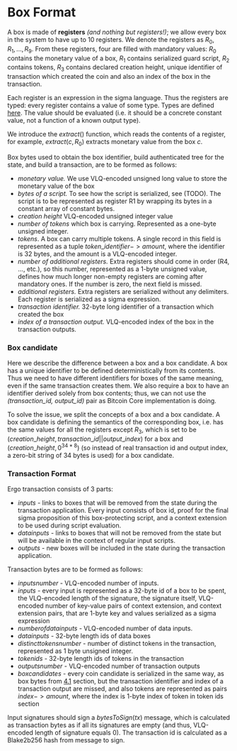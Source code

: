 
# Box Format

A box is made of **registers** *(and nothing but registers!)*; we allow every box in the system to have up to 10 registers. We denote the registers as $R_0,R_1,...,R_9$. From these registers, four are filled with mandatory values: $R_0$ contains the monetary value of a box, $R_1$ contains serialized guard script, $R_2$ contains tokens, $R_3$ contains declared creation height, unique identifier of transaction which created the coin and also an index of the box in the transaction.

Each register is an expression in the sigma language. Thus the registers are typed: every register contains a value of some type. Types are defined [here](types.md). The value should be evaluated (i.e. it should be a concrete constant value, not a function of a known output type).

We introduce the $extract({})$ function, which reads the contents of a register, for example, $extract({c, R_0})$ extracts monetary value from the box $c$.

Box bytes used to obtain the box identifier, build authenticated tree for the state, and build a transaction, are to be formed as follows:

-   *monetary value.* We use VLQ-encoded unsigned long value to store the monetary value of the box
-   *bytes of a script.* To see how the script is serialized, see (TODO). The script is to be represented as register R1 by wrapping its bytes in a constant array of constant bytes.
-   *creation height* VLQ-encoded unsigned integer value
-   *number of tokens* which box is carrying. Represented as a one-byte unsigned integer.
-   *tokens*. A box can carry multiple tokens. A single record in this field is represented as a tuple $token\_identifier -> amount$, where the identifier is 32 bytes, and the amount is a VLQ-encoded integer.
-   *number of additional registers.* Extra registers should come in order (R4, \..., etc.), so this number, represented as a 1-byte unsigned value, defines how much longer non-empty registers are coming after mandatory ones. If the number is zero, the next field is missed.
-   *additional registers.* Extra registers are serialized without any delimiters. Each register is serialized as a sigma expression.
-   *transaction identifier.* 32-byte long identifier of a transaction which created the box 
-   *index of a transaction output.* VLQ-encoded index of the box in the transaction outputs.

### Box candidate

Here we describe the difference between a box and a box candidate. A box has a unique identifier to be defined deterministically from its contents. Thus we need to have different identifiers for boxes of the same meaning, even if the same transaction creates them. We also require a box to have an identifier derived solely from box contents; thus, we can not use the *(transaction\_id, output\_id)* pair as Bitcoin Core implementation is doing.

To solve the issue, we split the concepts of a box and a box candidate. A box candidate is defining the semantics of the corresponding box, i.e. has the same values for all the registers except $R_3$, which is set to be $(creation\_height, transaction\_id || output\_index)$ for a box and $(creation\_height, 0^{34*8})$ (so instead of real transaction id and output index, a zero-bit string of 34 bytes is used) for a box candidate.

### Transaction Format

Ergo transaction consists of 3 parts:

- $inputs$ - links to boxes that will be removed from the state during the transaction application. Every input consists of box id, proof for the final sigma proposition of this box-protecting script, and a context extension to be used during script evaluation.
- $data inputs$ - links to boxes that will not be removed from the state but will be available in the context of regular input scripts.
- $outputs$ - new boxes will be included in the state during the transaction application.

Transaction bytes are to be formed as follows:

-   $inputs number$ - VLQ-encoded number of inputs.
-   $inputs$ - every input is represented as a 32-byte id of a box to be spent, the VLQ-encoded length of the signature, the signature itself, VLQ-encoded number of key-value pairs of context extension, and context extension pairs, that are 1-byte key and values serialized as a sigma expression
-   $number of data inputs$ - VLQ-encoded number of data inputs.
-   $data inputs$ - 32-byte length ids of data boxes
-   $distinct tokens number$ - number of distinct tokens in the transaction, represented as 1 byte unsigned integer.
-   $token ids$ - 32-byte length ids of tokens in the transaction
-   $outputs number$ - VLQ-encoded number of transaction outputs
-   $boxcandidates$ - every coin candidate is serialized in the same way, as box bytes from [4.1](#box-format) section, but the transaction identifier and index of a transaction output are missed, and also tokens are represented as pairs $index -> amount$, where the index is 1-byte index of token in token ids section

Input signatures should sign a $bytesToSign(tx)$ message, which is calculated as transaction bytes as if all its signatures are empty (and thus, VLQ-encoded length of signature equals 0). The transaction id is calculated as a Blake2b256 hash from message to sign.